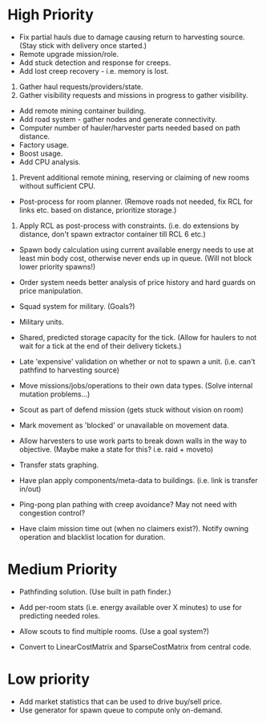 # High Priority

- Fix partial hauls due to damage causing return to harvesting source. (Stay stick with delivery once started.)
- Remote upgrade mission/role.
- Add stuck detection and response for creeps.
- Add lost creep recovery - i.e. memory is lost.
1. Gather haul requests/providers/state.
2. Gather visibility requests and missions in progress to gather visibility.
- Add remote mining container building.
- Add road system - gather nodes and generate connectivity.
- Computer number of hauler/harvester parts needed based on path distance.
- Factory usage.
- Boost usage.
- Add CPU analysis.
1. Prevent additional remote mining, reserving or claiming of new rooms without sufficient CPU.
- Post-process for room planner. (Remove roads not needed, fix RCL for links etc. based on distance, prioritize storage.)
1. Apply RCL as post-process with constraints. (i.e. do extensions by distance, don't spawn extractor container till RCL 6 etc.)
- Spawn body calculation using current available energy needs to use at least min body cost, otherwise never ends up in queue. (Will not block lower priority spawns!)
- Order system needs better analysis of price history and hard guards on price manipulation.
- Squad system for military. (Goals?)
- Military units.
- Shared, predicted storage capacity for the tick. (Allow for haulers to not wait for a tick at the end of their delivery tickets.)

- Late 'expensive' validation on whether or not to spawn a unit. (i.e. can't pathfind to harvesting source)
- Move missions/jobs/operations to their own data types. (Solve internal mutation problems...)
- Scout as part of defend mission (gets stuck without vision on room)
- Mark movement as 'blocked' or unavailable on movement data.
- Allow harvesters to use work parts to break down walls in the way to objective. (Maybe make a state for this? i.e. raid + moveto)

- Transfer stats graphing.

- Have plan apply components/meta-data to buildings. (i.e. link is transfer in/out)

- Ping-pong plan pathing with creep avoidance? May not need with congestion control?

- Have claim mission time out (when no claimers exist?). Notify owning operation and blacklist location for duration.

# Medium Priority

- Pathfinding solution. (Use built in path finder.)
- Add per-room stats (i.e. energy available over X minutes) to use for predicting needed roles.
- Allow scouts to find multiple rooms. (Use a goal system?)

- Convert to LinearCostMatrix and SparseCostMatrix from central code.

# Low priority

- Add market statistics that can be used to drive buy/sell price.
- Use generator for spawn queue to compute only on-demand.